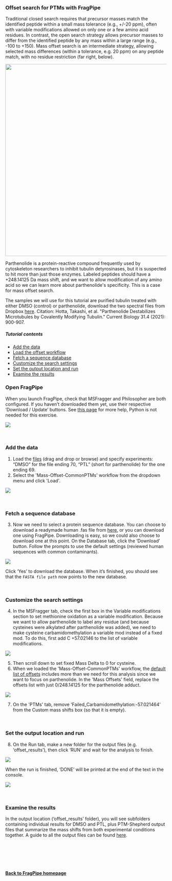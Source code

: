 ### Offset search for PTMs with FragPipe
Traditional closed search requires that precursor masses match the identified peptide within a small mass tolerance (e.g., +/-20 ppm), often with variable modifications allowed on only one or a few amino acid residues. In contrast, the open search strategy allows precursor masses to differ from the identified peptide by any mass within a large range (e.g., -100 to +150). Mass offset search is an intermediate strategy, allowing selected mass differences (within a tolerance, e.g. 20 ppm) on any peptide match, with no residue restriction (far right, below).

<img src="https://raw.githubusercontent.com/Nesvilab/FragPipe/gh-pages/images/closed-open-offset_search.png" width="600px" align="middle"/>

Parthenolide is a protein-reactive compound frequently used by cytoskeleton researchers to inhibit tubulin detyrosinases, but it is suspected to hit more than just those enzymes. Labeled peptides should have a +248.14125 Da mass shift, and we want to allow modification of any amino acid so we can learn more about parthenolide's specificity. This is a case for mass offset search.

The samples we will use for this tutorial are purified tubulin treated with either DMSO (control) or parthenolide, download the two spectral files from Dropbox [here](https://www.dropbox.com/sh/6yif51e8x3t9v7j/AADfqLPZ4qUe1XcPQ4UuI_Kea?dl=0). Citation: Hotta, Takashi, et al. "Parthenolide Destabilizes Microtubules by Covalently Modifying Tubulin." Current Biology 31.4 (2021): 900-907.



##### Tutorial contents
* [Add the data](https://fragpipe.nesvilab.org/docs/tutorial_offset.html#add-the-data)
* [Load the offset workflow](https://fragpipe.nesvilab.org/docs/tutorial_offset.html#load-the-offset-workflow)
* [Fetch a sequence database](https://fragpipe.nesvilab.org/docs/tutorial_offset.html#fetch-a-sequence-database)
* [Customize the search settings](https://fragpipe.nesvilab.org/docs/tutorial_offset.html#customize-the-search-settings)
* [Set the output location and run](https://fragpipe.nesvilab.org/docs/tutorial_offset.html#set-the-output-location-and-run)
* [Examine the results](https://fragpipe.nesvilab.org/docs/tutorial_offset.html#examine-the-results)


### Open FragPipe
When you launch FragPipe, check that MSFragger and Philosopher are both configured. If you haven’t downloaded them yet, use their respective ‘Download / Update’ buttons. See [this page](https://fragpipe.nesvilab.org/docs/tutorial_setup_fragpipe.html) for more help, Python is not needed for this exercise.

![](https://raw.githubusercontent.com/Nesvilab/FragPipe/gh-pages/images/lfq-config.PNG)

<br>

### Add the data
1. Load the [files](https://www.dropbox.com/sh/6yif51e8x3t9v7j/AADfqLPZ4qUe1XcPQ4UuI_Kea?dl=0) (drag and drop or browse) and specify experiments: “DMSO” for the file ending 70, “PTL” (short for parthenolide) for the one ending 69.
2. Select the 'Mass-Offset-CommonPTMs' workflow from the dropdown menu and click 'Load'.

![](https://raw.githubusercontent.com/Nesvilab/FragPipe/gh-pages/images/offset-workflow.png)

<br>

### Fetch a sequence database
3. Now we need to select a protein sequence database. You can choose to download a readymade human .fas file from [here](https://www.dropbox.com/s/v8tlkwu96f3txfj/2021-05-07-decoys-reviewed-contam-UP000005640.fas?dl=0), or you can download one using FragPipe. Downloading is easy, so we could also choose to download one at this point. On the Database tab, click the ‘Download’ button. Follow the prompts to use the default settings (reviewed human sequences with common contaminants).

![](https://raw.githubusercontent.com/Nesvilab/FragPipe/gh-pages/images/lfq-databaseoptions.png)

Click ‘Yes’ to download the database. When it’s finished, you should see that the `FASTA file path` now points to the new database.


<br>

### Customize the search settings
4. In the MSFragger tab, check the first box in the Variable modifications section to set methionine oxidation as a variable modification. Because we want to allow parthenolide to label any residue (and because cysteines were alkylated after parthenolide was added), we need to make cysteine carbamidomethylation a variable mod instead of a fixed mod. To do this, first add C +57.02146 to the list of variable modifications.

![](https://raw.githubusercontent.com/Nesvilab/FragPipe/gh-pages/images/offset-search.png)

5. Then scroll down to set fixed Mass Delta to 0 for cysteine.
6. When we loaded the 'Mass-Offset-CommonPTMs' workflow, the [default list of offsets](https://msfragger.nesvilab.org/common_mass_offsets.html) includes more than we need for this analysis since we want to focus on parthenolide. In the 'Mass Offsets' field, replace the offsets list with just 0/248.14125 for the parthenolide adduct.

![](https://raw.githubusercontent.com/Nesvilab/FragPipe/gh-pages/images/offset-database1.png)

7. On the 'PTMs' tab, remove ‘Failed_Carbamidomethylation:-57.021464’ from the Custom mass shifts box (so that it is empty).

<br>

### Set the output location and run
8. On the Run tab, make a new folder for the output files (e.g. ‘offset_results’), then click ‘RUN’ and wait for the analysis to finish.

![](https://raw.githubusercontent.com/Nesvilab/FragPipe/gh-pages/images/open-run.png)


When the run is finished, ‘DONE’ will be printed at the end of the text in the console.

![](https://raw.githubusercontent.com/Nesvilab/FragPipe/gh-pages/images/tmt-2plexes-done.png)

<br>

### Examine the results
In the output location (‘offset_results’ folder), you will see subfolders containing individual results for DMSO and PTL, plus PTM-Shepherd output files that summarize the mass shifts from both experimental conditions together. A guide to all the output files can be found [here](https://fragpipe.nesvilab.org/docs/tutorial_fragpipe_outputs.html).

<br>
<br>
<br>
<br>

#### [Back to FragPipe homepage](https://fragpipe.nesvilab.org/)
